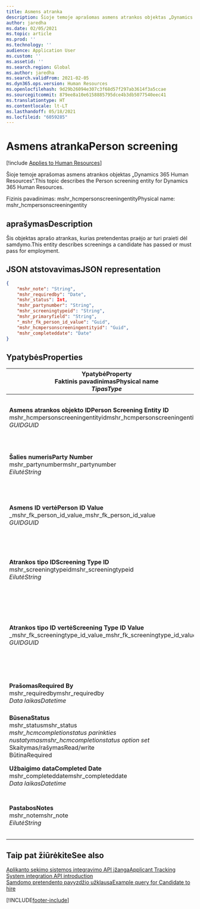 ```yaml
---
title: Asmens atranka
description: Šioje temoje aprašomas asmens atrankos objektas „Dynamics 365 Human Resources“.
author: jaredha
ms.date: 02/05/2021
ms.topic: article
ms.prod: ''
ms.technology: ''
audience: Application User
ms.custom: ''
ms.assetid: ''
ms.search.region: Global
ms.author: jaredha
ms.search.validFrom: 2021-02-05
ms.dyn365.ops.version: Human Resources
ms.openlocfilehash: 9d29b26094e307c3f68d57f297ab3614f3a5ccae
ms.sourcegitcommit: 879ee8a10e6158885795dce4b3db5077540eec41
ms.translationtype: HT
ms.contentlocale: lt-LT
ms.lasthandoff: 05/18/2021
ms.locfileid: "6059285"
---
```

# <a name="person-screening"></a><span data-ttu-id="8deba-103">Asmens atranka</span><span class="sxs-lookup"><span data-stu-id="8deba-103">Person screening</span></span>

[!include [Applies to Human Resources](../includes/applies-to-hr.md)]

<span data-ttu-id="8deba-104">Šioje temoje aprašomas asmens atrankos objektas „Dynamics 365 Human Resources“.</span><span class="sxs-lookup"><span data-stu-id="8deba-104">This topic describes the Person screening entity for Dynamics 365 Human Resources.</span></span>

<span data-ttu-id="8deba-105">Fizinis pavadinimas: mshr_hcmpersonscreeningentity</span><span class="sxs-lookup"><span data-stu-id="8deba-105">Physical name: mshr_hcmpersonscreeningentity</span></span>

## <a name="description"></a><span data-ttu-id="8deba-106">aprašymas</span><span class="sxs-lookup"><span data-stu-id="8deba-106">Description</span></span>

<span data-ttu-id="8deba-107">Šis objektas aprašo atrankas, kurias pretendentas praėjo ar turi praieti dėl samdymo.</span><span class="sxs-lookup"><span data-stu-id="8deba-107">This entity describes screenings a candidate has passed or must pass for employment.</span></span>

## <a name="json-representation"></a><span data-ttu-id="8deba-108">JSON atstovavimas</span><span class="sxs-lookup"><span data-stu-id="8deba-108">JSON representation</span></span>

```json
{
    "mshr_note": "String",
    "mshr_requiredby": "Date",
    "mshr_status": Int,
    "mshr_partynumber": "String",
    "mshr_screeningtypeid": "String",
    "mshr_primaryfield": "String",
    "_mshr_fk_person_id_value": "Guid",
    "mshr_hcmpersonscreeningentityid": "Guid",
    "mshr_completeddate": "Date"
}
```

## <a name="properties"></a><span data-ttu-id="8deba-109">Ypatybės</span><span class="sxs-lookup"><span data-stu-id="8deba-109">Properties</span></span>

| <span data-ttu-id="8deba-110">Ypatybė</span><span class="sxs-lookup"><span data-stu-id="8deba-110">Property</span></span><br><span data-ttu-id="8deba-111">**Faktinis pavadinimas**</span><span class="sxs-lookup"><span data-stu-id="8deba-111">**Physical name**</span></span><br><span data-ttu-id="8deba-112">**_Tipas_**</span><span class="sxs-lookup"><span data-stu-id="8deba-112">**_Type_**</span></span> | <span data-ttu-id="8deba-113">Naudoti</span><span class="sxs-lookup"><span data-stu-id="8deba-113">Use</span></span> | <span data-ttu-id="8deba-114">aprašymas</span><span class="sxs-lookup"><span data-stu-id="8deba-114">Description</span></span> |
| --- | --- | --- |
| <span data-ttu-id="8deba-115">**Asmens atrankos objekto ID**</span><span class="sxs-lookup"><span data-stu-id="8deba-115">**Person Screening Entity ID**</span></span><br><span data-ttu-id="8deba-116">mshr_hcmpersonscreeningentityid</span><span class="sxs-lookup"><span data-stu-id="8deba-116">mshr_hcmpersonscreeningentityid</span></span><br><span data-ttu-id="8deba-117">*GUID*</span><span class="sxs-lookup"><span data-stu-id="8deba-117">*GUID*</span></span> | <span data-ttu-id="8deba-118">Tik skaitomas</span><span class="sxs-lookup"><span data-stu-id="8deba-118">Read-only</span></span><br><span data-ttu-id="8deba-119">Būtina</span><span class="sxs-lookup"><span data-stu-id="8deba-119">Required</span></span><br><span data-ttu-id="8deba-120">Sukurta sistemos</span><span class="sxs-lookup"><span data-stu-id="8deba-120">System-generated</span></span> | <span data-ttu-id="8deba-121">Unikalus pirminis identifikatorius asmens atrankos įrašui.</span><span class="sxs-lookup"><span data-stu-id="8deba-121">Unique primary identifier for the person screening record.</span></span> |
| <span data-ttu-id="8deba-122">**Šalies numeris**</span><span class="sxs-lookup"><span data-stu-id="8deba-122">**Party Number**</span></span><br><span data-ttu-id="8deba-123">mshr_partynumber</span><span class="sxs-lookup"><span data-stu-id="8deba-123">mshr_partynumber</span></span><br><span data-ttu-id="8deba-124">*Eilutė*</span><span class="sxs-lookup"><span data-stu-id="8deba-124">*String*</span></span> | <span data-ttu-id="8deba-125">Skaitymas/rašymas</span><span class="sxs-lookup"><span data-stu-id="8deba-125">Read/write</span></span><br><span data-ttu-id="8deba-126">Būtina</span><span class="sxs-lookup"><span data-stu-id="8deba-126">Required</span></span> | <span data-ttu-id="8deba-127">Šalies (asmens) numeris susietas su pretendentu.</span><span class="sxs-lookup"><span data-stu-id="8deba-127">The party (person) number associated with the candidate.</span></span> |
| <span data-ttu-id="8deba-128">**Asmens ID vertė**</span><span class="sxs-lookup"><span data-stu-id="8deba-128">**Person ID Value**</span></span><br><span data-ttu-id="8deba-129">_mshr_fk_person_id_value</span><span class="sxs-lookup"><span data-stu-id="8deba-129">_mshr_fk_person_id_value</span></span><br><span data-ttu-id="8deba-130">*GUID*</span><span class="sxs-lookup"><span data-stu-id="8deba-130">*GUID*</span></span> | <span data-ttu-id="8deba-131">Tik skaitomas</span><span class="sxs-lookup"><span data-stu-id="8deba-131">Read-only</span></span><br><span data-ttu-id="8deba-132">Būtina</span><span class="sxs-lookup"><span data-stu-id="8deba-132">Required</span></span><br><span data-ttu-id="8deba-133">Užsienio raktas: mshr_dirpersonentityid of mshr_dirpersonentity</span><span class="sxs-lookup"><span data-stu-id="8deba-133">Foreign key: mshr_dirpersonentityid of mshr_dirpersonentity</span></span> | <span data-ttu-id="8deba-134">Sistemos sukurtas šalies (asmens) identifikatoriaus objekto įrašas.</span><span class="sxs-lookup"><span data-stu-id="8deba-134">The system-generated identifier of the party (person) entity record.</span></span> |
| <span data-ttu-id="8deba-135">**Atrankos tipo ID**</span><span class="sxs-lookup"><span data-stu-id="8deba-135">**Screening Type ID**</span></span><br><span data-ttu-id="8deba-136">mshr_screeningtypeid</span><span class="sxs-lookup"><span data-stu-id="8deba-136">mshr_screeningtypeid</span></span><br><span data-ttu-id="8deba-137">*Eilutė*</span><span class="sxs-lookup"><span data-stu-id="8deba-137">*String*</span></span> | <span data-ttu-id="8deba-138">Skaitymas/rašymas</span><span class="sxs-lookup"><span data-stu-id="8deba-138">Read/write</span></span><br><span data-ttu-id="8deba-139">Būtina</span><span class="sxs-lookup"><span data-stu-id="8deba-139">Required</span></span><br><span data-ttu-id="8deba-140">Užsienio rarktas: atrankos tipas</span><span class="sxs-lookup"><span data-stu-id="8deba-140">Foreign key: ScreeningType</span></span> | <span data-ttu-id="8deba-141">Atrankos tipo nustatyto žmogiškuosiuose ištekliuose identifikatorius.</span><span class="sxs-lookup"><span data-stu-id="8deba-141">The identifier of the screening type defined in Human Resources.</span></span> |
| <span data-ttu-id="8deba-142">**Atrankos tipo ID vertė**</span><span class="sxs-lookup"><span data-stu-id="8deba-142">**Screening Type ID Value**</span></span><br><span data-ttu-id="8deba-143">_mshr_fk_screeningtype_id_value</span><span class="sxs-lookup"><span data-stu-id="8deba-143">_mshr_fk_screeningtype_id_value</span></span><br><span data-ttu-id="8deba-144">*GUID*</span><span class="sxs-lookup"><span data-stu-id="8deba-144">*GUID*</span></span> | <span data-ttu-id="8deba-145">Tik skaitomas</span><span class="sxs-lookup"><span data-stu-id="8deba-145">Read-only</span></span><br><span data-ttu-id="8deba-146">Būtina</span><span class="sxs-lookup"><span data-stu-id="8deba-146">Required</span></span><br><span data-ttu-id="8deba-147">Užsienio raktas: mshr_hcmscreeningtypeentityid mshr_hcmscreeningtypeentity</span><span class="sxs-lookup"><span data-stu-id="8deba-147">Foreign key: mshr_hcmscreeningtypeentityid of mshr_hcmscreeningtypeentity</span></span> | <span data-ttu-id="8deba-148">Sistemos sukurtas unikalus identifikatorius atrankos tipo įrašui susietame objekte.</span><span class="sxs-lookup"><span data-stu-id="8deba-148">System-generated identifier for the screening type record in the associated entity.</span></span> |
| <span data-ttu-id="8deba-149">**Prašomas**</span><span class="sxs-lookup"><span data-stu-id="8deba-149">**Required By**</span></span><br><span data-ttu-id="8deba-150">mshr_requiredby</span><span class="sxs-lookup"><span data-stu-id="8deba-150">mshr_requiredby</span></span><br><span data-ttu-id="8deba-151">*Data laikas*</span><span class="sxs-lookup"><span data-stu-id="8deba-151">*Datetime*</span></span> | <span data-ttu-id="8deba-152">Skaitymas/rašymas</span><span class="sxs-lookup"><span data-stu-id="8deba-152">Read/write</span></span><br><span data-ttu-id="8deba-153">Pasirinktinai</span><span class="sxs-lookup"><span data-stu-id="8deba-153">Optional</span></span> | <span data-ttu-id="8deba-154">Diena, kurią atranka turi būti baigta.</span><span class="sxs-lookup"><span data-stu-id="8deba-154">The date by which the screening is required to be completed.</span></span> |
| <span data-ttu-id="8deba-155">**Būsena**</span><span class="sxs-lookup"><span data-stu-id="8deba-155">**Status**</span></span><br><span data-ttu-id="8deba-156">mshr_status</span><span class="sxs-lookup"><span data-stu-id="8deba-156">mshr_status</span></span><br><span data-ttu-id="8deba-157">*mshr_hcmcompletionstatus parinkties nustatymas*</span><span class="sxs-lookup"><span data-stu-id="8deba-157">*mshr_hcmcompletionstatus option set*</span></span><br><span data-ttu-id="8deba-158">Skaitymas/rašymas</span><span class="sxs-lookup"><span data-stu-id="8deba-158">Read/write</span></span><br><span data-ttu-id="8deba-159">Būtina</span><span class="sxs-lookup"><span data-stu-id="8deba-159">Required</span></span> | <span data-ttu-id="8deba-160">Suteikia pretendento statusą atrankai.</span><span class="sxs-lookup"><span data-stu-id="8deba-160">Provides the candidate’s status for the screening.</span></span> |
| <span data-ttu-id="8deba-161">**Užbaigimo data**</span><span class="sxs-lookup"><span data-stu-id="8deba-161">**Completed Date**</span></span><br><span data-ttu-id="8deba-162">mshr_completeddate</span><span class="sxs-lookup"><span data-stu-id="8deba-162">mshr_completeddate</span></span><br><span data-ttu-id="8deba-163">*Data laikas*</span><span class="sxs-lookup"><span data-stu-id="8deba-163">*Datetime*</span></span> | <span data-ttu-id="8deba-164">Skaitymas/rašymas</span><span class="sxs-lookup"><span data-stu-id="8deba-164">Read/write</span></span><br><span data-ttu-id="8deba-165">Pasirinktinai</span><span class="sxs-lookup"><span data-stu-id="8deba-165">Optional</span></span> | <span data-ttu-id="8deba-166">Data, kai atranka buvo užbaigta.</span><span class="sxs-lookup"><span data-stu-id="8deba-166">The date the screening was completed.</span></span> |
| <span data-ttu-id="8deba-167">**Pastabos**</span><span class="sxs-lookup"><span data-stu-id="8deba-167">**Notes**</span></span><br><span data-ttu-id="8deba-168">mshr_note</span><span class="sxs-lookup"><span data-stu-id="8deba-168">mshr_note</span></span><br><span data-ttu-id="8deba-169">*Eilutė*</span><span class="sxs-lookup"><span data-stu-id="8deba-169">*String*</span></span> | <span data-ttu-id="8deba-170">Skaitymas/rašymas</span><span class="sxs-lookup"><span data-stu-id="8deba-170">Read/write</span></span><br><span data-ttu-id="8deba-171">Pasirinktinai</span><span class="sxs-lookup"><span data-stu-id="8deba-171">Optional</span></span> | <span data-ttu-id="8deba-172">Komentarai, kuriuos naudoja vadovai ar samdantys asmenys.</span><span class="sxs-lookup"><span data-stu-id="8deba-172">Notes for use by hiring managers and recruiters.</span></span> |

## <a name="see-also"></a><span data-ttu-id="8deba-173">Taip pat žiūrėkite</span><span class="sxs-lookup"><span data-stu-id="8deba-173">See also</span></span>

[<span data-ttu-id="8deba-174">Aplikanto sekimo sistemos integravimo API įžanga</span><span class="sxs-lookup"><span data-stu-id="8deba-174">Applicant Tracking System integration API introduction</span></span>](hr-admin-integration-ats-api-introduction.md)<br>
[<span data-ttu-id="8deba-175">Samdomo pretendento pavyzdžio užklausa</span><span class="sxs-lookup"><span data-stu-id="8deba-175">Example query for Candidate to hire</span></span>](hr-admin-integration-ats-api-candidate-to-hire-example-query.md)



[!INCLUDE[footer-include](../includes/footer-banner.md)]
